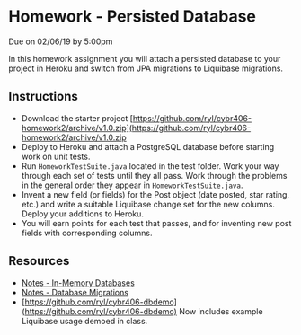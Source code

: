 # Homework - Persisted Database

Due on 02/06/19 by 5:00pm

In this homework assignment you will attach a persisted database to your project
in Heroku and switch from JPA migrations to Liquibase migrations.

## Instructions

* Download the starter project [https://github.com/ryl/cybr406-homework2/archive/v1.0.zip](https://github.com/ryl/cybr406-homework2/archive/v1.0.zip
* Deploy to Heroku and attach a PostgreSQL database before starting work on unit tests.
* Run `HomeworkTestSuite.java` located in the test folder. Work your way through
  each set of tests until they all pass. Work through the problems in the
  general order they appear in `HomeworkTestSuite.java`.
* Invent a new field (or fields) for the Post object (date posted, star rating,
  etc.) and write a suitable Liquibase change set for the new columns. Deploy
  your additions to Heroku.
* You will earn points for each test that passes, and for inventing new post
  fields with corresponding columns.

## Resources

* [Notes - In-Memory Databases](../notes/in-memory-db.md)
* [Notes - Database Migrations](../notes/database-migrations.md)
* [https://github.com/ryl/cybr406-dbdemo](https://github.com/ryl/cybr406-dbdemo)
  Now includes example Liquibase usage demoed in class.
